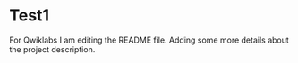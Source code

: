 # Test1
For Qwiklabs
I am editing the README file. Adding some more details about the project description.
